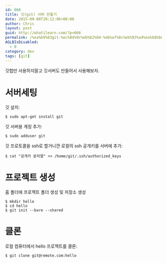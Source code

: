 ```yaml
---
id: 666
title: 깃(git) 서버 만들기
date: 2015-09-08T20:12:06+00:00
author: Chris
layout: post
guid: http://whatilearn.com/?p=666
permalink: /%ea%b9%83git-%ec%84%9c%eb%b2%84-%eb%a7%8c%eb%93%a4%ea%b8%b0/
AGLBIsDisabled:
  - 0
category: dev
tags: [git]
---
```

깃헙만 사용하지말고 깃서버도 만들어서 사용해보자.

서버세팅
======

깃 설치:

```
$ sudo apt-get install git
```

깃 서버용 계정 추가:

```
$ sudo adduser git
```

깃 프로토콜을 ssh로 할거니깐 로컬의 ssh 공개키를 서버에 추가:

```
$ cat "공개키 문자열" >> /home/git/.ssh/authorized_keys
```


프로젝트 생성
==========

홈 폴더에 프로젝트 폴더 생성 및 저장소 생성

```
$ mkdir hello
$ cd hello
$ git init --bare --shared
```

클론
===

로컬 컴퓨터에서 hello 프로젝트를 클론:

```
$ git clone git@remote.com:hello
```
